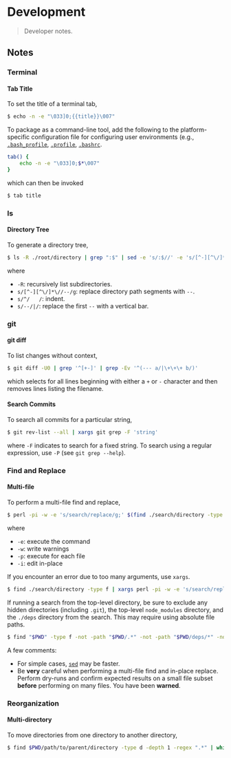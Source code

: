 # Development

> Developer notes.


<!-- Make sure to keep an empty line after the `section` element and another before the `/section` close. -->

<section class="notes">

## Notes

### Terminal

#### Tab Title

To set the title of a terminal tab,

``` bash
$ echo -n -e "\033]0;{{title}}\007"
```

To package as a command-line tool, add the following to the platform-specific configuration file for configuring user environments (e.g., [`.bash_profile`][bash-profile], [`.profile`][bash-profile], [`.bashrc`][bash-profile].

``` bash
tab() {
    echo -n -e "\033]0;$*\007"   
}
```

which can then be invoked

``` bash
$ tab title
```


### ls

#### Directory Tree

To generate a directory tree,

``` bash
$ ls -R ./root/directory | grep ":$" | sed -e 's/:$//' -e 's/[^-][^\/]*\//--/g' -e 's/^/   /' -e 's/--/|/'
```

where

* `-R`: recursively list subdirectories.
* `s/[^-][^\/]*\//--/g`: replace directory path segments with `--`.
* `s/^/   /`: indent.
* `s/--/|/`: replace the first `--` with a vertical bar.


### git

#### git diff

To list changes without context,

``` bash
$ git diff -U0 | grep '^[+-]' | grep -Ev '^(--- a/|\+\+\+ b/)'
```

which selects for all lines beginning with either a `+` or `-` character and then removes lines listing the filename.


#### Search Commits

To search all commits for a particular string,

``` bash
$ git rev-list --all | xargs git grep -F 'string'
```

where `-F` indicates to search for a fixed string. To search using a regular expression, use `-P` (see `git grep --help`).


### Find and Replace

#### Multi-file

To perform a multi-file find and replace,

``` bash
$ perl -pi -w -e 's/search/replace/g;' $(find ./search/directory -type f)
```

where

* `-e`: execute the command
* `-w`: write warnings
* `-p`: execute for each file
* `-i`: edit in-place


If you encounter an error due to too many arguments, use `xargs`.

``` bash
$ find ./search/directory -type f | xargs perl -pi -w -e 's/search/replace/g;'
```

If running a search from the top-level directory, be sure to exclude any hidden directories (including `.git`), the top-level `node_modules` directory, and the `./deps` directory from the search. This may require using absolute file paths.

``` bash
$ find "$PWD" -type f -not -path "$PWD/.*" -not -path "$PWD/deps/*" -not -path "$PWD/node_modules/*" | xargs perl -pi -w -e 's/search/replace/g;'
```

A few comments:

* For simple cases, [`sed`][sed-find-and-replace] may be faster.
* Be __very__ careful when performing a multi-file find and in-place replace. Perform dry-runs and confirm expected results on a small file subset __before__ performing on many files. You have been __warned__.


### Reorganization

#### Multi-directory

To move directories from one directory to another directory,

``` bash
$ find $PWD/path/to/parent/directory -type d -depth 1 -regex ".*" | while read -r dir; do mv "${dir}" "$PWD/path/to/parent/destination/directory/$(basename ${dir})"; done
```

</section>

<!-- /.notes -->

<!-- Section for all links. Make sure to keep an empty line after the `section` element and another before the `/section` close. -->

<section class="links">

[sed-find-and-replace]: http://stackoverflow.com/questions/11392478/how-to-replace-a-string-in-multiple-files-in-linux-command-line

[bash-profile]: http://tldp.org/LDP/Bash-Beginners-Guide/html/sect_03_01.html

</section>

<!-- /.links -->
